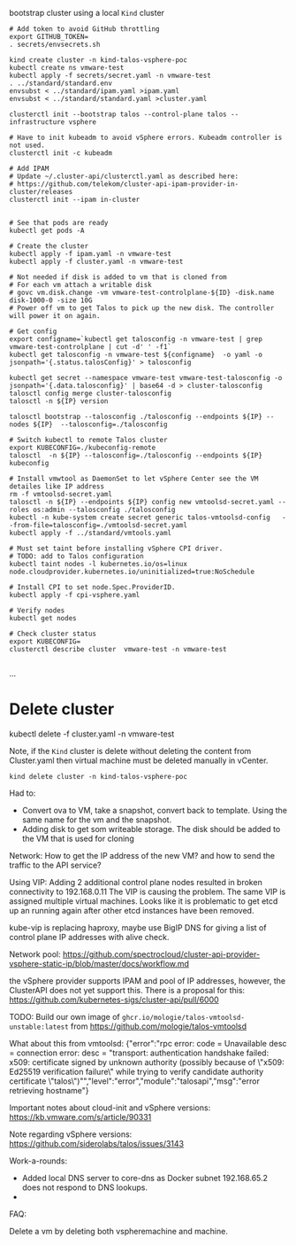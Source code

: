 bootstrap cluster using a local `Kind` cluster

```
# Add token to avoid GitHub throttling  
export GITHUB_TOKEN=
. secrets/envsecrets.sh

kind create cluster -n kind-talos-vsphere-poc
kubectl create ns vmware-test
kubectl apply -f secrets/secret.yaml -n vmware-test
. ../standard/standard.env
envsubst < ../standard/ipam.yaml >ipam.yaml
envsubst < ../standard/standard.yaml >cluster.yaml

clusterctl init --bootstrap talos --control-plane talos --infrastructure vsphere

# Have to init kubeadm to avoid vSphere errors. Kubeadm controller is not used.
clusterctl init -c kubeadm

# Add IPAM
# Update ~/.cluster-api/clusterctl.yaml as described here:
# https://github.com/telekom/cluster-api-ipam-provider-in-cluster/releases
clusterctl init --ipam in-cluster


# See that pods are ready
kubectl get pods -A

# Create the cluster
kubectl apply -f ipam.yaml -n vmware-test
kubectl apply -f cluster.yaml -n vmware-test

# Not needed if disk is added to vm that is cloned from
# For each vm attach a writable disk
# govc vm.disk.change -vm vmware-test-controlplane-${ID} -disk.name disk-1000-0 -size 10G
# Power off vm to get Talos to pick up the new disk. The controller will power it on again.

# Get config
export configname=`kubectl get talosconfig -n vmware-test | grep vmware-test-controlplane | cut -d' ' -f1`
kubectl get talosconfig -n vmware-test ${configname}  -o yaml -o jsonpath='{.status.talosConfig}' > talosconfig

kubectl get secret --namespace vmware-test vmware-test-talosconfig -o jsonpath='{.data.talosconfig}' | base64 -d > cluster-talosconfig
talosctl config merge cluster-talosconfig
talosctl -n ${IP} version

talosctl bootstrap --talosconfig ./talosconfig --endpoints ${IP} --nodes ${IP}  --talosconfig=./talosconfig 

# Switch kubectl to remote Talos cluster
export KUBECONFIG=./kubeconfig-remote
talosctl  -n ${IP} --talosconfig=./talosconfig --endpoints ${IP} kubeconfig

# Install vmwtool as DaemonSet to let vSphere Center see the VM detailes like IP address
rm -f vmtoolsd-secret.yaml 
talosctl -n ${IP} --endpoints ${IP} config new vmtoolsd-secret.yaml --roles os:admin --talosconfig ./talosconfig
kubectl -n kube-system create secret generic talos-vmtoolsd-config   --from-file=talosconfig=./vmtoolsd-secret.yaml
kubectl apply -f ../standard/vmtools.yaml

# Must set taint before installing vSphere CPI driver.
# TODO: add to Talos configuration
kubectl taint nodes -l kubernetes.io/os=linux node.cloudprovider.kubernetes.io/uninitialized=true:NoSchedule

# Install CPI to set node.Spec.ProviderID. 
kubectl apply -f cpi-vsphere.yaml 

# Verify nodes
kubectl get nodes

# Check cluster status
export KUBECONFIG=
clusterctl describe cluster  vmware-test -n vmware-test


```
...

# Delete cluster
kubectl delete -f cluster.yaml -n vmware-test


Note, if the `Kind` cluster is delete without deleting the content from Cluster.yaml then virtual machine must be deleted manually in vCenter.
```
kind delete cluster -n kind-talos-vsphere-poc

```




Had to:
* Convert ova to VM, take a snapshot, convert back to template. Using the same name for the vm and the snapshot.
* Adding disk to get som writeable storage. The disk should be added to the VM that is used for cloning

Network:
How to get the IP address of the new VM? and how to send the traffic to the API service?

Using VIP:
Adding 2 additional control plane nodes resulted in broken connectivity to 192.168.0.11
The VIP is causing the problem. The same VIP is assigned multiple virtual machines. 
Looks like it is problematic to get etcd up an running again after other etcd instances have been removed.



kube-vip is replacing haproxy, maybe use BigIP DNS for giving a list of control plane IP addresses with alive check.

Network pool:
https://github.com/spectrocloud/cluster-api-provider-vsphere-static-ip/blob/master/docs/workflow.md


the vSphere provider supports IPAM and pool of IP addresses, however, the ClusterAPI does not yet support this. There is a proposal for this:
https://github.com/kubernetes-sigs/cluster-api/pull/6000




TODO:
Build our own image of `ghcr.io/mologie/talos-vmtoolsd-unstable:latest` from
https://github.com/mologie/talos-vmtoolsd


What about this from vmtoolsd:
{"error":"rpc error: code = Unavailable desc = connection error: desc = \"transport: authentication handshake failed: x509: certificate signed by unknown authority (possibly because of \\\"x509: Ed25519 verification failure\\\" while trying to verify candidate authority certificate \\\"talos\\\")\"","level":"error","module":"talosapi","msg":"error retrieving hostname"}


Important notes about cloud-init and vSphere versions:
https://kb.vmware.com/s/article/90331


Note regarding vSphere versions:
https://github.com/siderolabs/talos/issues/3143



Work-a-rounds:
* Added local DNS server to core-dns as Docker subnet 192.168.65.2 does not respond to DNS lookups.
* 

FAQ:

Delete a vm by deleting both vspheremachine and machine.